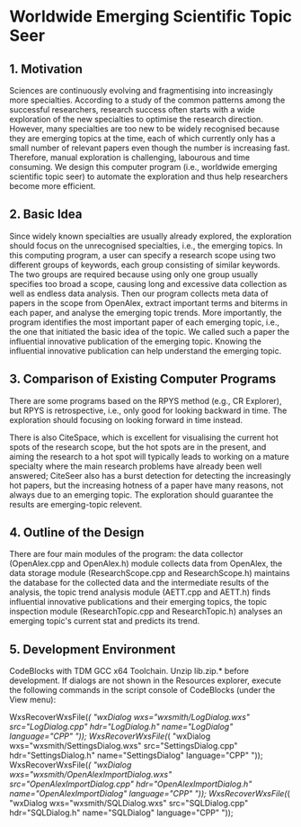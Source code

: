 # Worldwide Emerging Scientific Topic Seer

## 1. Motivation
Sciences are continuously evolving and fragmentising into increasingly more specialties. According to a study of the common patterns among the successful researchers, research success often starts with a wide exploration of the new specialties to optimise the research direction. However, many specialties are too new to be widely recognised because they are emerging topics at the time, each of which currently only has a small number of relevant papers even though the number is increasing fast. Therefore, manual exploration is challenging, labourous and time consuming. We design this computer program (i.e., worldwide emerging scientific topic seer) to automate the exploration and thus help researchers become more efficient.

## 2. Basic Idea
Since widely known specialties are usually already explored, the exploration should focus on the unrecognised specialties, i.e., the emerging topics. In this computing program, a user can specify a research scope using two different groups of keywords, each group consisting of similar keywords. The two groups are required because using only one group usually specifies too broad a scope, causing long and excessive data collection as well as endless data analysis. Then our program collects meta data of papers in the scope from OpenAlex, extract important terms and biterms in each paper, and analyse the emerging topic trends. More importantly, the program identifies the most important paper of each emerging topic, i.e., the one that initiated the basic idea of the topic. We called such a paper the influential innovative publication of the emerging topic. Knowing the influential innovative publication can help understand the emerging topic.

## 3. Comparison of Existing Computer Programs
There are some programs based on the RPYS method (e.g., CR Explorer), but RPYS is retrospective, i.e., only good for looking backward in time. The exploration should focusing on looking forward in time instead.

There is also CiteSpace, which is excellent for visualising the current hot spots of the research scope, but the hot spots are in the present, and aiming the research to a hot spot will typically leads to working on a mature specialty where the main research problems have already been well answered; CiteSeer also has a burst detection for detecting the increasingly hot papers, but the increasing hotness of a paper have many reasons, not always due to an emerging topic. The exploration should guarantee the results are emerging-topic relevent.

## 4. Outline of the Design
There are four main modules of the program: the data collector (OpenAlex.cpp and OpenAlex.h) module collects data from OpenAlex, the data storage module (ResearchScope.cpp and ResearchScope.h) maintains the database for the collected data and the intermediate results of the analysis, the topic trend analysis module (AETT.cpp and AETT.h) finds influential innovative publications and their emerging topics, the topic inspection module (ResearchTopic.cpp and ResearchTopic.h) analyses an emerging topic's current stat and predicts its trend.

## 5. Development Environment
CodeBlocks with TDM GCC x64 Toolchain. Unzip lib.zip.* before development. If dialogs are not shown in the Resources explorer, execute the following commands in the script console of CodeBlocks (under the View menu):

WxsRecoverWxsFile(_( "wxDialog wxs=\"wxsmith/LogDialog.wxs\" src=\"LogDialog.cpp\" hdr=\"LogDialog.h\" name=\"LogDialog\" language=\"CPP\" "));
WxsRecoverWxsFile(_( "wxDialog wxs=\"wxsmith/SettingsDialog.wxs\" src=\"SettingsDialog.cpp\" hdr=\"SettingsDialog.h\" name=\"SettingsDialog\" language=\"CPP\" "));
WxsRecoverWxsFile(_( "wxDialog wxs=\"wxsmith/OpenAlexImportDialog.wxs\" src=\"OpenAlexImportDialog.cpp\" hdr=\"OpenAlexImportDialog.h\" name=\"OpenAlexImportDialog\" language=\"CPP\" "));
WxsRecoverWxsFile(_( "wxDialog wxs=\"wxsmith/SQLDialog.wxs\" src=\"SQLDialog.cpp\" hdr=\"SQLDialog.h\" name=\"SQLDialog\" language=\"CPP\" "));
